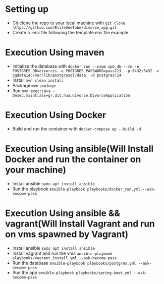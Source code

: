 # Setting up 
* Git clone the repo to your local machine with `git clone https://github.com/EliteOneTube/divorce_app.git`
* Create a .env file following the template.env file example

# Execution Using maven
* Initialize the database with `docker run --name spb_db --rm -e POSTGRES_DB=divorces -e POSTGRES_PASSWORD=pass123  -p 5432:5432 -v pgdata14:/var/lib/postgresql/data  -d postgres:14`
* Install  `mvn clean install`
* Package `mvn package`
* Run `mvn exec:java -Dexec.mainClass=gr.dit.hua.divorce.DivorceApplication`

#  Execution Using Docker
* Build and run the container with `docker-compose up --build -d`

# Execution Using ansible(Will Install Docker and run the container on your machine)
* Install ansible `sudo apt install ansible`
* Run the playbook `ansible-playbook playbooks/docker_run.yml --ask-become-pass`

# Execution Using ansible && vagrant(Will Install Vagrant and run on vms spawned by Vagrant)
* Install ansible `sudo apt install ansible`
* Install vagrant and run the vms `ansible-playbook playbooks/vagrant_install.yml --ask-become-pass`
* Run the database `ansible-playbook playbooks/postgres.yml --ask-become-pass`
* Run the app `ansible-playbook playbooks/spring-boot.yml --ask-become-pass`
